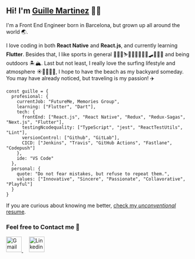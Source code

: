 ## Hi! I'm [Guille Martinez](https://www.linkedin.com/in/guillemmc) 👋🏽

I'm a Front End Engineer born in Barcelona, but grown up all around the world 🌏.

I love coding in both **React Native** and **React.js**, and currently learning **Flutter**. Besides that, I like sports in general 🏃🏽‍♂️⛷🚴🏽‍♂️🤾🏽‍♂️🛹🏊🏽‍♂️ and being outdoors 🏝🏔. Last but not least, I really love the surfing lifestyle and atmosphere ☀️🏄🏽‍♂️🌴, I hope to have the beach as my backyard someday. You may have already noticed, but traveling is my passion! ✈️

```
const guille = {
  profesional: {
    currentJob: "FutureMe, Memories Group",
    learning: ["Flutter", "Dart"],
    tech: {
      frontEnd: ["React.js", "React Native", "Redux", "Redux-Sagas", "Next.js", "Flutter"],
      testingNcodequality: ["TypeScript", "jest", "ReactTestUtils", "Lint"],
      versionControl: ["Github", "GitLab"],
      CICD: ["Jenkins", "Travis", "GitHub Actions", "Fastlane", "Codepush"]
    },
    ide: "VS Code"
  },
  personal: {
    quote: "Do not fear mistakes, but refuse to repeat them.",
    values: ["Innovative", "Sincere", "Passionate", "Collavorative", "Playful"]
  }
}
```

If you are curious about knowing me better, [check my *unconventional* resume](https://willyrabbits.github.io/).


### Feel free to Contact me 🙂
<p>
  <a href="mailto:guillemmartinezconejos@gmail.com">
    <img src="https://user-images.githubusercontent.com/45044417/112448477-ba750d00-8d52-11eb-8842-76198ae36a8f.png" width="42" alt="Gmail" title="mail me">
  </a>
  &nbsp;&nbsp;&nbsp;
  <a href="https://www.linkedin.com/in/guillemmc">
    <img src="https://user-images.githubusercontent.com/45044417/112448434-acbf8780-8d52-11eb-9644-e4d8cac67c23.png" width="42" alt="Linkedin" title="Linkedin">
  </a>
</p>




<!--
**willyrabbits/willyrabbits** is a ✨ _special_ ✨ repository because its `README.md` (this file) appears on your GitHub profile.

Here are some ideas to get you started:

- 🔭 I’m currently working on ...
- 🌱 I’m currently learning ...
- 👯 I’m looking to collaborate on ...
- 🤔 I’m looking for help with ...
- 💬 Ask me about ...
- 📫 How to reach me: ...
- 😄 Pronouns: ...
- ⚡ Fun fact: ...
-->
